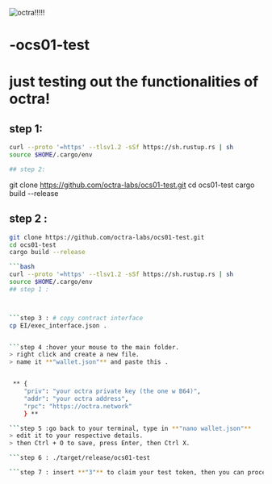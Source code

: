![octra!!!!!](https://github.com/user-attachments/assets/2a138e98-cf87-40ed-b64f-902876dc0b17)
 # -ocs01-test
 # just testing out the functionalities of octra!

## step 1:

```bash
curl --proto '=https' --tlsv1.2 -sSf https://sh.rustup.rs | sh
source $HOME/.cargo/env

## step 2:
``` 
git clone https://github.com/octra-labs/ocs01-test.git
cd ocs01-test
cargo build --release



## step 2 :
```bash
git clone https://github.com/octra-labs/ocs01-test.git
cd ocs01-test
cargo build --release

```bash
curl --proto '=https' --tlsv1.2 -sSf https://sh.rustup.rs | sh
source $HOME/.cargo/env
## step 1 :



```step 3 : # copy contract interface
cp EI/exec_interface.json .


```step 4 :hover your mouse to the main folder.
> right click and create a new file.
> name it **"wallet.json"** and paste this .


 ** {
    "priv": "your octra private key (the one w B64)",
    "addr": "your octra address",
    "rpc": "https://octra.network"
    } **

```step 5 :go back to your terminal, type in **"nano wallet.json"**
> edit it to your respective details.
> then Ctrl + O to save, press Enter, then Ctrl X.

```step 6 : ./target/release/ocs01-test

```step 7 : insert **"3"** to claim your test token, then you can proceed to play w any number of your choice.


